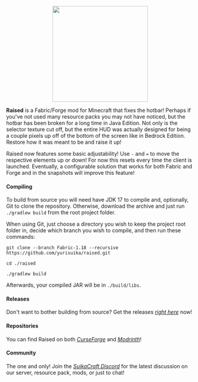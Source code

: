 <p align="center"><img src="https://github.com/yurisuika/Raised/blob/Fabric-1.18/src/main/resources/assets/raised/icon.png?raw=true" width="256" height="256"></p>

**Raised** is a Fabric/Forge mod for Minecraft that fixes the hotbar! Perhaps if you've not used many resource packs you may not have noticed, but the hotbar has been broken for a long time in Java Edition. Not only is the selector texture cut off, but the entire HUD was actually designed for being a couple pixels up off of the bottom of the screen like in Bedrock Edition. Restore how it was meant to be and raise it up!

Raised now features some basic adjustability! Use `-` and `=` to move the respective elements up or down! For now this resets every time the client is launched. Eventually, a configurable solution that works for both Fabric and Forge and in the snapshots will improve this feature!

#### Compiling

To build from source you will need have JDK 17 to compile and, optionally, Git to clone the repository. Otherwise, download the archive and just run `./gradlew build` from the root project folder.

When using Git, just choose a directory you wish to keep the project root folder in, decide which branch you wish to compile, and then run these commands:

```shell script
git clone --branch Fabric-1.18 --recursive https://github.com/yurisuika/raised.git

cd ./raised

./gradlew build
```

Afterwards, your compiled JAR will be in `./build/libs`.

#### Releases

Don't want to bother building from source? Get the releases *[right here](https://github.com/yurisuika/Raised/releases)* now!

#### Repositories

You can find Raised on both *[CurseForge](https://www.curseforge.com/minecraft/mc-mods/raised)* and *[Modrinth](https://modrinth.com/mod/raised)*!

#### Community

The one and only! Join the *[SuikaCraft Discord](https://discord.gg/0zdNEkQle7Qg9C1H)* for the latest discussion on our server, resource pack, mods, or just to chat!
